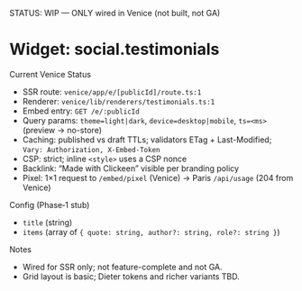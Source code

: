 STATUS: WIP — ONLY wired in Venice (not built, not GA)

# Widget: social.testimonials

Current Venice Status
- SSR route: `venice/app/e/[publicId]/route.ts:1`
- Renderer: `venice/lib/renderers/testimonials.ts:1`
- Embed entry: `GET /e/:publicId`
- Query params: `theme=light|dark`, `device=desktop|mobile`, `ts=<ms>` (preview → no-store)
- Caching: published vs draft TTLs; validators ETag + Last-Modified; `Vary: Authorization, X-Embed-Token`
- CSP: strict; inline `<style>` uses a CSP nonce
- Backlink: “Made with Clickeen” visible per branding policy
- Pixel: 1×1 request to `/embed/pixel` (Venice) → Paris `/api/usage` (204 from Venice)

Config (Phase‑1 stub)
- `title` (string)
- `items` (array of `{ quote: string, author?: string, role?: string }`)

Notes
- Wired for SSR only; not feature-complete and not GA.
- Grid layout is basic; Dieter tokens and richer variants TBD.

